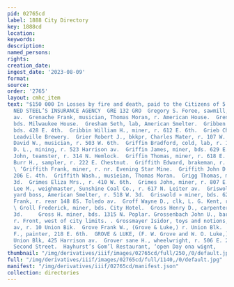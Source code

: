 ```yaml
---
pid: 02765cd
label: 1888 City Directory
key: 1888cd
location: 
keywords: 
description: 
named_persons: 
rights: 
creation_date: 
ingest_date: '2023-08-09'
format: 
source: 
order: '2765'
layout: cmhc_item
text: "$150 000 In Losses by fire and death, paid to the Citizens of 5 Leadville by
  NED STEEL’S INSURANCE AGENCY  GRE 132 GRO  Gregory S. Foree, sawmill, r. 2054 Harrison
  av.  Grenache Frank, musician, Thomas Moran, r. American House.  Grensing G., lab,
  bds. Milwaukee House.  Gresham Seth, lab, American Smelter.  Gribben John, miner,
  bds. 428 E. 4th.  Gribbin William H., miner, r. 612 E. 6th.  Grieb Charles, brewer,
  Leadville Brewery.  Grier Robert J., bkkpr, Charles Mater, r. 107 W. Chestnut.  Griffey
  David W., musician, r. 503 W. 6th.  Griffin Bradford, cold, lab, r. 116 E. 3d.  Griffin
  D. L., mining, r. 523 Harrison av.  Griffin James, miner, bds. 629 E. 5th.  Griffin
  John, teamster, r. 314 N. Hemlock.  Griffin Thomas, miner, r. 618 E. 4th.  Griffith
  Burr H., sampler, r. 222 E. Chestnut.  Griffith Edward, brakeman, r. 414 N. Pine.
  \ ‘Griffith Frank, miner, r. nr. Evening Star Mine.  Griffith John D., mining, r.
  206 E. 4th.  Griffith Wash., musieian, Thomas Moran.  Grigg Thomas, miner, 525 E.
  3d.  Grimes Eliza Mrs., r. 410 W. 6th.  Grimes John, miner, r. 807 E. 6th.  Grimes
  Lee M., weighmaster, Sunshine Coal Co., r. 617 N. Leiter av.  Griswold Albert J.,
  yard boss, American Smelter, r. 518 W. 3d.  Griswold » miner, bds. 626 E. 5th.  Gritmaker
  Frank, r. rear 148 8S. Toledo av.  Groff Wayne D., clk, L. G. Kent, r. 202 E. 3d.
  \ Groll Frederick, miner, bds. City Hotel.  Gross Henry D., carpenter, r. 204 W.
  3d.     Gross H. miner, bds. 1315 N. Poplar. Grossenbach John U., barkpr, J. Zobernick,
  r. Front, west of city limits. . Grossmayer Isidor, toys and notions, 427 Harrison
  av, r. 10 Union Bik.  Grove Frank W., (Grove & Luke,) r. Union Blk.  Grove Millard
  F., painter, 218 E. 6th.  GROVE & LUKE, (F. W. Grove and W. O. Luke,) photo- graphers,
  Union Blk, 425 Harrison av.  Grover sane H., wheelwright, r. 506 E. 2d.  106 East
  Second Street.  Hayhurst’s Gom’l Restaurant, ‘open Day ona wignt,    "
thumbnail: "/img/derivatives/iiif/images/02765cd/full/250,/0/default.jpg"
full: "/img/derivatives/iiif/images/02765cd/full/1140,/0/default.jpg"
manifest: "/img/derivatives/iiif/02765cd/manifest.json"
collection: directories
---
```

